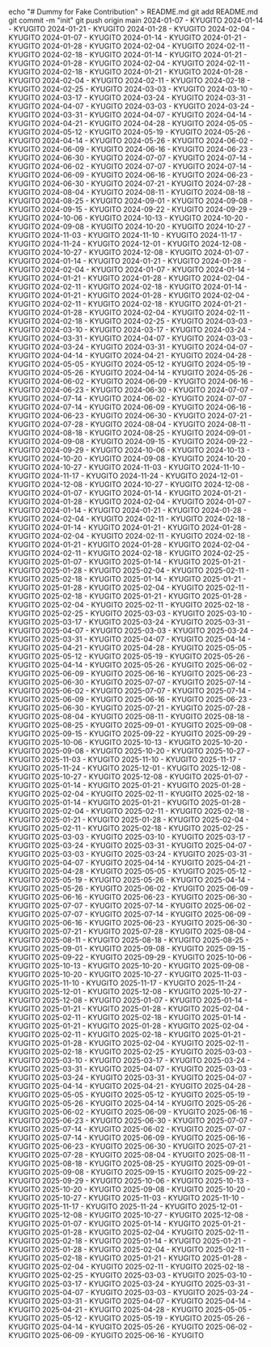 echo "# Dummy for Fake Contribution" > README.md
git add README.md
git commit -m "init"
git push origin main
2024-01-07 - KYUGITO
2024-01-14 - KYUGITO
2024-01-21 - KYUGITO
2024-01-28 - KYUGITO
2024-02-04 - KYUGITO
2024-01-07 - KYUGITO
2024-01-14 - KYUGITO
2024-01-21 - KYUGITO
2024-01-28 - KYUGITO
2024-02-04 - KYUGITO
2024-02-11 - KYUGITO
2024-02-18 - KYUGITO
2024-01-14 - KYUGITO
2024-01-21 - KYUGITO
2024-01-28 - KYUGITO
2024-02-04 - KYUGITO
2024-02-11 - KYUGITO
2024-02-18 - KYUGITO
2024-01-21 - KYUGITO
2024-01-28 - KYUGITO
2024-02-04 - KYUGITO
2024-02-11 - KYUGITO
2024-02-18 - KYUGITO
2024-02-25 - KYUGITO
2024-03-03 - KYUGITO
2024-03-10 - KYUGITO
2024-03-17 - KYUGITO
2024-03-24 - KYUGITO
2024-03-31 - KYUGITO
2024-04-07 - KYUGITO
2024-03-03 - KYUGITO
2024-03-24 - KYUGITO
2024-03-31 - KYUGITO
2024-04-07 - KYUGITO
2024-04-14 - KYUGITO
2024-04-21 - KYUGITO
2024-04-28 - KYUGITO
2024-05-05 - KYUGITO
2024-05-12 - KYUGITO
2024-05-19 - KYUGITO
2024-05-26 - KYUGITO
2024-04-14 - KYUGITO
2024-05-26 - KYUGITO
2024-06-02 - KYUGITO
2024-06-09 - KYUGITO
2024-06-16 - KYUGITO
2024-06-23 - KYUGITO
2024-06-30 - KYUGITO
2024-07-07 - KYUGITO
2024-07-14 - KYUGITO
2024-06-02 - KYUGITO
2024-07-07 - KYUGITO
2024-07-14 - KYUGITO
2024-06-09 - KYUGITO
2024-06-16 - KYUGITO
2024-06-23 - KYUGITO
2024-06-30 - KYUGITO
2024-07-21 - KYUGITO
2024-07-28 - KYUGITO
2024-08-04 - KYUGITO
2024-08-11 - KYUGITO
2024-08-18 - KYUGITO
2024-08-25 - KYUGITO
2024-09-01 - KYUGITO
2024-09-08 - KYUGITO
2024-09-15 - KYUGITO
2024-09-22 - KYUGITO
2024-09-29 - KYUGITO
2024-10-06 - KYUGITO
2024-10-13 - KYUGITO
2024-10-20 - KYUGITO
2024-09-08 - KYUGITO
2024-10-20 - KYUGITO
2024-10-27 - KYUGITO
2024-11-03 - KYUGITO
2024-11-10 - KYUGITO
2024-11-17 - KYUGITO
2024-11-24 - KYUGITO
2024-12-01 - KYUGITO
2024-12-08 - KYUGITO
2024-10-27 - KYUGITO
2024-12-08 - KYUGITO
2024-01-07 - KYUGITO
2024-01-14 - KYUGITO
2024-01-21 - KYUGITO
2024-01-28 - KYUGITO
2024-02-04 - KYUGITO
2024-01-07 - KYUGITO
2024-01-14 - KYUGITO
2024-01-21 - KYUGITO
2024-01-28 - KYUGITO
2024-02-04 - KYUGITO
2024-02-11 - KYUGITO
2024-02-18 - KYUGITO
2024-01-14 - KYUGITO
2024-01-21 - KYUGITO
2024-01-28 - KYUGITO
2024-02-04 - KYUGITO
2024-02-11 - KYUGITO
2024-02-18 - KYUGITO
2024-01-21 - KYUGITO
2024-01-28 - KYUGITO
2024-02-04 - KYUGITO
2024-02-11 - KYUGITO
2024-02-18 - KYUGITO
2024-02-25 - KYUGITO
2024-03-03 - KYUGITO
2024-03-10 - KYUGITO
2024-03-17 - KYUGITO
2024-03-24 - KYUGITO
2024-03-31 - KYUGITO
2024-04-07 - KYUGITO
2024-03-03 - KYUGITO
2024-03-24 - KYUGITO
2024-03-31 - KYUGITO
2024-04-07 - KYUGITO
2024-04-14 - KYUGITO
2024-04-21 - KYUGITO
2024-04-28 - KYUGITO
2024-05-05 - KYUGITO
2024-05-12 - KYUGITO
2024-05-19 - KYUGITO
2024-05-26 - KYUGITO
2024-04-14 - KYUGITO
2024-05-26 - KYUGITO
2024-06-02 - KYUGITO
2024-06-09 - KYUGITO
2024-06-16 - KYUGITO
2024-06-23 - KYUGITO
2024-06-30 - KYUGITO
2024-07-07 - KYUGITO
2024-07-14 - KYUGITO
2024-06-02 - KYUGITO
2024-07-07 - KYUGITO
2024-07-14 - KYUGITO
2024-06-09 - KYUGITO
2024-06-16 - KYUGITO
2024-06-23 - KYUGITO
2024-06-30 - KYUGITO
2024-07-21 - KYUGITO
2024-07-28 - KYUGITO
2024-08-04 - KYUGITO
2024-08-11 - KYUGITO
2024-08-18 - KYUGITO
2024-08-25 - KYUGITO
2024-09-01 - KYUGITO
2024-09-08 - KYUGITO
2024-09-15 - KYUGITO
2024-09-22 - KYUGITO
2024-09-29 - KYUGITO
2024-10-06 - KYUGITO
2024-10-13 - KYUGITO
2024-10-20 - KYUGITO
2024-09-08 - KYUGITO
2024-10-20 - KYUGITO
2024-10-27 - KYUGITO
2024-11-03 - KYUGITO
2024-11-10 - KYUGITO
2024-11-17 - KYUGITO
2024-11-24 - KYUGITO
2024-12-01 - KYUGITO
2024-12-08 - KYUGITO
2024-10-27 - KYUGITO
2024-12-08 - KYUGITO
2024-01-07 - KYUGITO
2024-01-14 - KYUGITO
2024-01-21 - KYUGITO
2024-01-28 - KYUGITO
2024-02-04 - KYUGITO
2024-01-07 - KYUGITO
2024-01-14 - KYUGITO
2024-01-21 - KYUGITO
2024-01-28 - KYUGITO
2024-02-04 - KYUGITO
2024-02-11 - KYUGITO
2024-02-18 - KYUGITO
2024-01-14 - KYUGITO
2024-01-21 - KYUGITO
2024-01-28 - KYUGITO
2024-02-04 - KYUGITO
2024-02-11 - KYUGITO
2024-02-18 - KYUGITO
2024-01-21 - KYUGITO
2024-01-28 - KYUGITO
2024-02-04 - KYUGITO
2024-02-11 - KYUGITO
2024-02-18 - KYUGITO
2024-02-25 - KYUGITO
2025-01-07 - KYUGITO
2025-01-14 - KYUGITO
2025-01-21 - KYUGITO
2025-01-28 - KYUGITO
2025-02-04 - KYUGITO
2025-02-11 - KYUGITO
2025-02-18 - KYUGITO
2025-01-14 - KYUGITO
2025-01-21 - KYUGITO
2025-01-28 - KYUGITO
2025-02-04 - KYUGITO
2025-02-11 - KYUGITO
2025-02-18 - KYUGITO
2025-01-21 - KYUGITO
2025-01-28 - KYUGITO
2025-02-04 - KYUGITO
2025-02-11 - KYUGITO
2025-02-18 - KYUGITO
2025-02-25 - KYUGITO
2025-03-03 - KYUGITO
2025-03-10 - KYUGITO
2025-03-17 - KYUGITO
2025-03-24 - KYUGITO
2025-03-31 - KYUGITO
2025-04-07 - KYUGITO
2025-03-03 - KYUGITO
2025-03-24 - KYUGITO
2025-03-31 - KYUGITO
2025-04-07 - KYUGITO
2025-04-14 - KYUGITO
2025-04-21 - KYUGITO
2025-04-28 - KYUGITO
2025-05-05 - KYUGITO
2025-05-12 - KYUGITO
2025-05-19 - KYUGITO
2025-05-26 - KYUGITO
2025-04-14 - KYUGITO
2025-05-26 - KYUGITO
2025-06-02 - KYUGITO
2025-06-09 - KYUGITO
2025-06-16 - KYUGITO
2025-06-23 - KYUGITO
2025-06-30 - KYUGITO
2025-07-07 - KYUGITO
2025-07-14 - KYUGITO
2025-06-02 - KYUGITO
2025-07-07 - KYUGITO
2025-07-14 - KYUGITO
2025-06-09 - KYUGITO
2025-06-16 - KYUGITO
2025-06-23 - KYUGITO
2025-06-30 - KYUGITO
2025-07-21 - KYUGITO
2025-07-28 - KYUGITO
2025-08-04 - KYUGITO
2025-08-11 - KYUGITO
2025-08-18 - KYUGITO
2025-08-25 - KYUGITO
2025-09-01 - KYUGITO
2025-09-08 - KYUGITO
2025-09-15 - KYUGITO
2025-09-22 - KYUGITO
2025-09-29 - KYUGITO
2025-10-06 - KYUGITO
2025-10-13 - KYUGITO
2025-10-20 - KYUGITO
2025-09-08 - KYUGITO
2025-10-20 - KYUGITO
2025-10-27 - KYUGITO
2025-11-03 - KYUGITO
2025-11-10 - KYUGITO
2025-11-17 - KYUGITO
2025-11-24 - KYUGITO
2025-12-01 - KYUGITO
2025-12-08 - KYUGITO
2025-10-27 - KYUGITO
2025-12-08 - KYUGITO
2025-01-07 - KYUGITO
2025-01-14 - KYUGITO
2025-01-21 - KYUGITO
2025-01-28 - KYUGITO
2025-02-04 - KYUGITO
2025-02-11 - KYUGITO
2025-02-18 - KYUGITO
2025-01-14 - KYUGITO
2025-01-21 - KYUGITO
2025-01-28 - KYUGITO
2025-02-04 - KYUGITO
2025-02-11 - KYUGITO
2025-02-18 - KYUGITO
2025-01-21 - KYUGITO
2025-01-28 - KYUGITO
2025-02-04 - KYUGITO
2025-02-11 - KYUGITO
2025-02-18 - KYUGITO
2025-02-25 - KYUGITO
2025-03-03 - KYUGITO
2025-03-10 - KYUGITO
2025-03-17 - KYUGITO
2025-03-24 - KYUGITO
2025-03-31 - KYUGITO
2025-04-07 - KYUGITO
2025-03-03 - KYUGITO
2025-03-24 - KYUGITO
2025-03-31 - KYUGITO
2025-04-07 - KYUGITO
2025-04-14 - KYUGITO
2025-04-21 - KYUGITO
2025-04-28 - KYUGITO
2025-05-05 - KYUGITO
2025-05-12 - KYUGITO
2025-05-19 - KYUGITO
2025-05-26 - KYUGITO
2025-04-14 - KYUGITO
2025-05-26 - KYUGITO
2025-06-02 - KYUGITO
2025-06-09 - KYUGITO
2025-06-16 - KYUGITO
2025-06-23 - KYUGITO
2025-06-30 - KYUGITO
2025-07-07 - KYUGITO
2025-07-14 - KYUGITO
2025-06-02 - KYUGITO
2025-07-07 - KYUGITO
2025-07-14 - KYUGITO
2025-06-09 - KYUGITO
2025-06-16 - KYUGITO
2025-06-23 - KYUGITO
2025-06-30 - KYUGITO
2025-07-21 - KYUGITO
2025-07-28 - KYUGITO
2025-08-04 - KYUGITO
2025-08-11 - KYUGITO
2025-08-18 - KYUGITO
2025-08-25 - KYUGITO
2025-09-01 - KYUGITO
2025-09-08 - KYUGITO
2025-09-15 - KYUGITO
2025-09-22 - KYUGITO
2025-09-29 - KYUGITO
2025-10-06 - KYUGITO
2025-10-13 - KYUGITO
2025-10-20 - KYUGITO
2025-09-08 - KYUGITO
2025-10-20 - KYUGITO
2025-10-27 - KYUGITO
2025-11-03 - KYUGITO
2025-11-10 - KYUGITO
2025-11-17 - KYUGITO
2025-11-24 - KYUGITO
2025-12-01 - KYUGITO
2025-12-08 - KYUGITO
2025-10-27 - KYUGITO
2025-12-08 - KYUGITO
2025-01-07 - KYUGITO
2025-01-14 - KYUGITO
2025-01-21 - KYUGITO
2025-01-28 - KYUGITO
2025-02-04 - KYUGITO
2025-02-11 - KYUGITO
2025-02-18 - KYUGITO
2025-01-14 - KYUGITO
2025-01-21 - KYUGITO
2025-01-28 - KYUGITO
2025-02-04 - KYUGITO
2025-02-11 - KYUGITO
2025-02-18 - KYUGITO
2025-01-21 - KYUGITO
2025-01-28 - KYUGITO
2025-02-04 - KYUGITO
2025-02-11 - KYUGITO
2025-02-18 - KYUGITO
2025-02-25 - KYUGITO
2025-03-03 - KYUGITO
2025-03-10 - KYUGITO
2025-03-17 - KYUGITO
2025-03-24 - KYUGITO
2025-03-31 - KYUGITO
2025-04-07 - KYUGITO
2025-03-03 - KYUGITO
2025-03-24 - KYUGITO
2025-03-31 - KYUGITO
2025-04-07 - KYUGITO
2025-04-14 - KYUGITO
2025-04-21 - KYUGITO
2025-04-28 - KYUGITO
2025-05-05 - KYUGITO
2025-05-12 - KYUGITO
2025-05-19 - KYUGITO
2025-05-26 - KYUGITO
2025-04-14 - KYUGITO
2025-05-26 - KYUGITO
2025-06-02 - KYUGITO
2025-06-09 - KYUGITO
2025-06-16 - KYUGITO
2025-06-23 - KYUGITO
2025-06-30 - KYUGITO
2025-07-07 - KYUGITO
2025-07-14 - KYUGITO
2025-06-02 - KYUGITO
2025-07-07 - KYUGITO
2025-07-14 - KYUGITO
2025-06-09 - KYUGITO
2025-06-16 - KYUGITO
2025-06-23 - KYUGITO
2025-06-30 - KYUGITO
2025-07-21 - KYUGITO
2025-07-28 - KYUGITO
2025-08-04 - KYUGITO
2025-08-11 - KYUGITO
2025-08-18 - KYUGITO
2025-08-25 - KYUGITO
2025-09-01 - KYUGITO
2025-09-08 - KYUGITO
2025-09-15 - KYUGITO
2025-09-22 - KYUGITO
2025-09-29 - KYUGITO
2025-10-06 - KYUGITO
2025-10-13 - KYUGITO
2025-10-20 - KYUGITO
2025-09-08 - KYUGITO
2025-10-20 - KYUGITO
2025-10-27 - KYUGITO
2025-11-03 - KYUGITO
2025-11-10 - KYUGITO
2025-11-17 - KYUGITO
2025-11-24 - KYUGITO
2025-12-01 - KYUGITO
2025-12-08 - KYUGITO
2025-10-27 - KYUGITO
2025-12-08 - KYUGITO
2025-01-07 - KYUGITO
2025-01-14 - KYUGITO
2025-01-21 - KYUGITO
2025-01-28 - KYUGITO
2025-02-04 - KYUGITO
2025-02-11 - KYUGITO
2025-02-18 - KYUGITO
2025-01-14 - KYUGITO
2025-01-21 - KYUGITO
2025-01-28 - KYUGITO
2025-02-04 - KYUGITO
2025-02-11 - KYUGITO
2025-02-18 - KYUGITO
2025-01-21 - KYUGITO
2025-01-28 - KYUGITO
2025-02-04 - KYUGITO
2025-02-11 - KYUGITO
2025-02-18 - KYUGITO
2025-02-25 - KYUGITO
2025-03-03 - KYUGITO
2025-03-10 - KYUGITO
2025-03-17 - KYUGITO
2025-03-24 - KYUGITO
2025-03-31 - KYUGITO
2025-04-07 - KYUGITO
2025-03-03 - KYUGITO
2025-03-24 - KYUGITO
2025-03-31 - KYUGITO
2025-04-07 - KYUGITO
2025-04-14 - KYUGITO
2025-04-21 - KYUGITO
2025-04-28 - KYUGITO
2025-05-05 - KYUGITO
2025-05-12 - KYUGITO
2025-05-19 - KYUGITO
2025-05-26 - KYUGITO
2025-04-14 - KYUGITO
2025-05-26 - KYUGITO
2025-06-02 - KYUGITO
2025-06-09 - KYUGITO
2025-06-16 - KYUGITO
